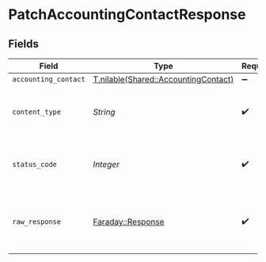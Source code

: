 # PatchAccountingContactResponse


## Fields

| Field                                                                            | Type                                                                             | Required                                                                         | Description                                                                      |
| -------------------------------------------------------------------------------- | -------------------------------------------------------------------------------- | -------------------------------------------------------------------------------- | -------------------------------------------------------------------------------- |
| `accounting_contact`                                                             | [T.nilable(Shared::AccountingContact)](../../models/shared/accountingcontact.md) | :heavy_minus_sign:                                                               | Successful                                                                       |
| `content_type`                                                                   | *String*                                                                         | :heavy_check_mark:                                                               | HTTP response content type for this operation                                    |
| `status_code`                                                                    | *Integer*                                                                        | :heavy_check_mark:                                                               | HTTP response status code for this operation                                     |
| `raw_response`                                                                   | [Faraday::Response](https://www.rubydoc.info/gems/faraday/Faraday/Response)      | :heavy_check_mark:                                                               | Raw HTTP response; suitable for custom response parsing                          |